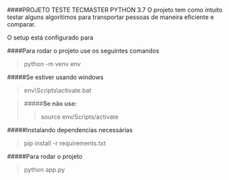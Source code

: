 
####PROJETO TESTE TECMASTER PYTHON 3.7
O projeto tem como intuito testar alguns algoritimos para transportar pessoas de maneira eficiente e comparar.

O setup está configurado para 

####Para rodar o projeto use os seguintes comandos

> python -m venv env

#####Se estiver usando windows
> env\Scripts\activate.bat

>#####**Se não use:**
>> source env/Scripts/activate

#####Instalando dependencias necessárias

> pip install -r requirements.txt

#####Para rodar o projeto

>python app.py



